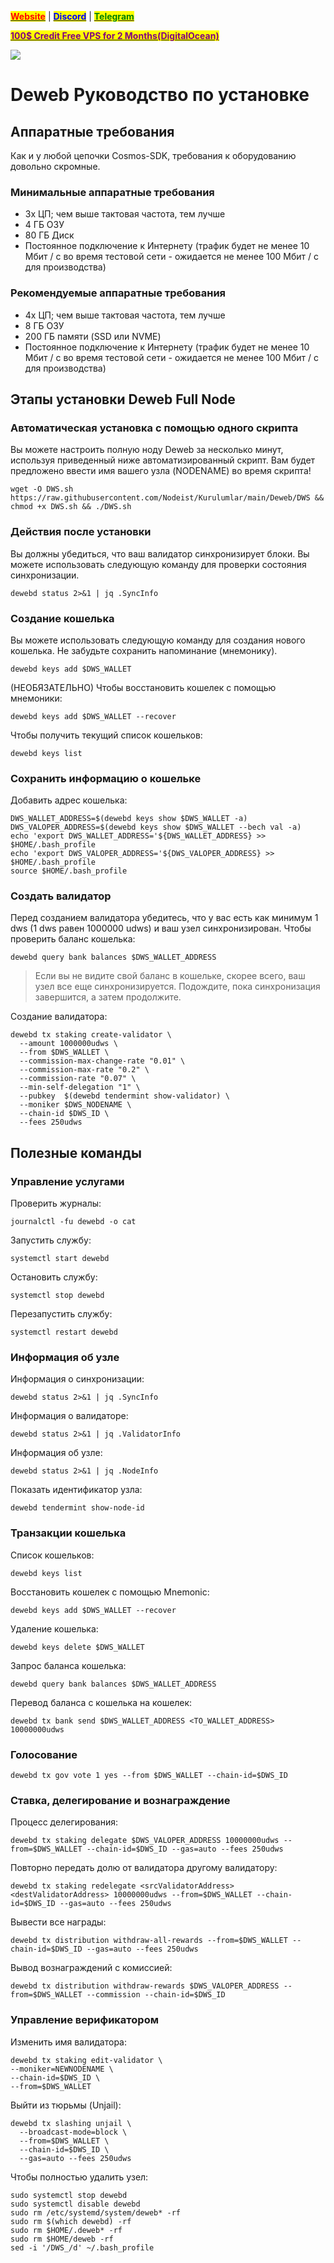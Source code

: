 &#x20;                                                       [<mark style="color:red;">**Website**</mark>](https://nodeist.net/) | [<mark style="color:blue;">**Discord**</mark>](https://discord.gg/ypx7mJ6Zzb) | [<mark style="color:green;">**Telegram**</mark>](https://t.me/noodeist)

&#x20;                                     [<mark style="color:purple;">**100$ Credit Free VPS for 2 Months(DigitalOcean)**</mark>](https://www.digitalocean.com/?refcode=410c988c8b3e&utm_campaign=Referral_Invite&utm_medium=Referral_Program&utm_source=badge)

![](https://i.hizliresim.com/kitpt1x.png)


# Deweb Руководство по установке
## Аппаратные требования
Как и у любой цепочки Cosmos-SDK, требования к оборудованию довольно скромные.

### Минимальные аппаратные требования
  - 3x ЦП; чем выше тактовая частота, тем лучше
  - 4 ГБ ОЗУ
  - 80 ГБ Диск
  - Постоянное подключение к Интернету (трафик будет не менее 10 Мбит / с во время тестовой сети - ожидается не менее 100 Мбит / с для производства)

### Рекомендуемые аппаратные требования
  - 4x ЦП; чем выше тактовая частота, тем лучше
  - 8 ГБ ОЗУ
  - 200 ГБ памяти (SSD или NVME)
  - Постоянное подключение к Интернету (трафик будет не менее 10 Мбит / с во время тестовой сети - ожидается не менее 100 Мбит / с для производства)

## Этапы установки Deweb Full Node
### Автоматическая установка с помощью одного скрипта
Вы можете настроить полную ноду Deweb за несколько минут, используя приведенный ниже автоматизированный скрипт.
Вам будет предложено ввести имя вашего узла (NODENAME) во время скрипта!

```
wget -O DWS.sh https://raw.githubusercontent.com/Nodeist/Kurulumlar/main/Deweb/DWS && chmod +x DWS.sh && ./DWS.sh
```
### Действия после установки

Вы должны убедиться, что ваш валидатор синхронизирует блоки.
Вы можете использовать следующую команду для проверки состояния синхронизации.
```
dewebd status 2>&1 | jq .SyncInfo
```

### Создание кошелька
Вы можете использовать следующую команду для создания нового кошелька. Не забудьте сохранить напоминание (мнемонику).
```
dewebd keys add $DWS_WALLET
```

(НЕОБЯЗАТЕЛЬНО) Чтобы восстановить кошелек с помощью мнемоники:
```
dewebd keys add $DWS_WALLET --recover
```

Чтобы получить текущий список кошельков:
```
dewebd keys list
```
### Сохранить информацию о кошельке
Добавить адрес кошелька:
```
DWS_WALLET_ADDRESS=$(dewebd keys show $DWS_WALLET -a)
DWS_VALOPER_ADDRESS=$(dewebd keys show $DWS_WALLET --bech val -a)
echo 'export DWS_WALLET_ADDRESS='${DWS_WALLET_ADDRESS} >> $HOME/.bash_profile
echo 'export DWS_VALOPER_ADDRESS='${DWS_VALOPER_ADDRESS} >> $HOME/.bash_profile
source $HOME/.bash_profile
```


### Создать валидатор
Перед созданием валидатора убедитесь, что у вас есть как минимум 1 dws (1 dws равен 1000000 udws) и ваш узел синхронизирован.
Чтобы проверить баланс кошелька:
```
dewebd query bank balances $DWS_WALLET_ADDRESS
```
> Если вы не видите свой баланс в кошельке, скорее всего, ваш узел все еще синхронизируется. Подождите, пока синхронизация завершится, а затем продолжите.

Создание валидатора:
```
dewebd tx staking create-validator \
  --amount 1000000udws \
  --from $DWS_WALLET \
  --commission-max-change-rate "0.01" \
  --commission-max-rate "0.2" \
  --commission-rate "0.07" \
  --min-self-delegation "1" \
  --pubkey  $(dewebd tendermint show-validator) \
  --moniker $DWS_NODENAME \
  --chain-id $DWS_ID \
  --fees 250udws
```


## Полезные команды
### Управление услугами
Проверить журналы:
```
journalctl -fu dewebd -o cat
```

Запустить службу:
```
systemctl start dewebd
```

Остановить службу:
```
systemctl stop dewebd
```

Перезапустить службу:
```
systemctl restart dewebd
```

### Информация об узле
Информация о синхронизации:
```
dewebd status 2>&1 | jq .SyncInfo
```

Информация о валидаторе:
```
dewebd status 2>&1 | jq .ValidatorInfo
```

Информация об узле:
```
dewebd status 2>&1 | jq .NodeInfo
```

Показать идентификатор узла:
```
dewebd tendermint show-node-id
```

### Транзакции кошелька
Список кошельков:
```
dewebd keys list
```

Восстановить кошелек с помощью Mnemonic:
```
dewebd keys add $DWS_WALLET --recover
```

Удаление кошелька:
```
dewebd keys delete $DWS_WALLET
```

Запрос баланса кошелька:
```
dewebd query bank balances $DWS_WALLET_ADDRESS
```

Перевод баланса с кошелька на кошелек:
```
dewebd tx bank send $DWS_WALLET_ADDRESS <TO_WALLET_ADDRESS> 10000000udws
```

### Голосование
```
dewebd tx gov vote 1 yes --from $DWS_WALLET --chain-id=$DWS_ID
```

### Ставка, делегирование и вознаграждение
Процесс делегирования:
```
dewebd tx staking delegate $DWS_VALOPER_ADDRESS 10000000udws --from=$DWS_WALLET --chain-id=$DWS_ID --gas=auto --fees 250udws
```

Повторно передать долю от валидатора другому валидатору:
```
dewebd tx staking redelegate <srcValidatorAddress> <destValidatorAddress> 10000000udws --from=$DWS_WALLET --chain-id=$DWS_ID --gas=auto --fees 250udws
```

Вывести все награды:
```
dewebd tx distribution withdraw-all-rewards --from=$DWS_WALLET --chain-id=$DWS_ID --gas=auto --fees 250udws
```

Вывод вознаграждений с комиссией:
```
dewebd tx distribution withdraw-rewards $DWS_VALOPER_ADDRESS --from=$DWS_WALLET --commission --chain-id=$DWS_ID
```

### Управление верификатором
Изменить имя валидатора:
```
dewebd tx staking edit-validator \
--moniker=NEWNODENAME \
--chain-id=$DWS_ID \
--from=$DWS_WALLET
```

Выйти из тюрьмы (Unjail):
```
dewebd tx slashing unjail \
  --broadcast-mode=block \
  --from=$DWS_WALLET \
  --chain-id=$DWS_ID \
  --gas=auto --fees 250udws
```


Чтобы полностью удалить узел:
```
sudo systemctl stop dewebd
sudo systemctl disable dewebd
sudo rm /etc/systemd/system/deweb* -rf
sudo rm $(which dewebd) -rf
sudo rm $HOME/.deweb* -rf
sudo rm $HOME/deweb -rf
sed -i '/DWS_/d' ~/.bash_profile
```
  